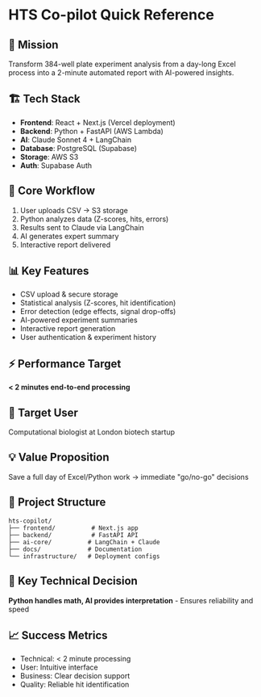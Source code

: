 # HTS Co-pilot Quick Reference

## 🎯 Mission
Transform 384-well plate experiment analysis from a day-long Excel process into a 2-minute automated report with AI-powered insights.

## 🏗️ Tech Stack
- **Frontend**: React + Next.js (Vercel deployment)
- **Backend**: Python + FastAPI (AWS Lambda)
- **AI**: Claude Sonnet 4 + LangChain
- **Database**: PostgreSQL (Supabase)
- **Storage**: AWS S3
- **Auth**: Supabase Auth

## 🔄 Core Workflow
1. User uploads CSV → S3 storage
2. Python analyzes data (Z-scores, hits, errors)
3. Results sent to Claude via LangChain
4. AI generates expert summary
5. Interactive report delivered

## 📊 Key Features
- CSV upload & secure storage
- Statistical analysis (Z-scores, hit identification)
- Error detection (edge effects, signal drop-offs)
- AI-powered experiment summaries
- Interactive report generation
- User authentication & experiment history

## ⚡ Performance Target
**< 2 minutes end-to-end processing**

## 🎯 Target User
Computational biologist at London biotech startup

## 💡 Value Proposition
Save a full day of Excel/Python work → immediate "go/no-go" decisions

## 📁 Project Structure
```
hts-copilot/
├── frontend/          # Next.js app
├── backend/           # FastAPI API
├── ai-core/          # LangChain + Claude
├── docs/             # Documentation
└── infrastructure/   # Deployment configs
```

## 🔑 Key Technical Decision
**Python handles math, AI provides interpretation** - Ensures reliability and speed

## 📈 Success Metrics
- Technical: < 2 minute processing
- User: Intuitive interface
- Business: Clear decision support
- Quality: Reliable hit identification 